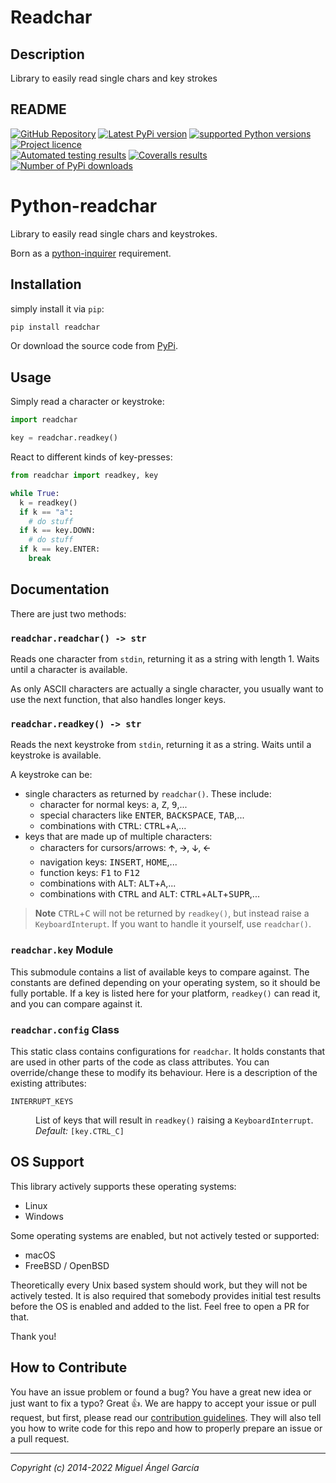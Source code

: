# Readchar

## Description

Library to easily read single chars and key strokes

## README

[![GitHub Repository](https://img.shields.io/badge/-GitHub-%230D0D0D?logo=github&labelColor=gray)](https://github.com/magmax/python-readchar)
[![Latest PyPi version](https://img.shields.io/pypi/v/readchar.svg)](https://pypi.python.org/pypi/readchar)
[![supported Python versions](https://img.shields.io/pypi/pyversions/readchar)](https://pypi.python.org/pypi/readchar)
[![Project licence](https://img.shields.io/pypi/l/readchar?color=blue)](LICENCE) <br>
[![Automated testing results](https://img.shields.io/github/actions/workflow/status/magmax/python-readchar/run-tests.yaml?branch=master)](https://github.com/magmax/python-readchar/actions/workflows/run-tests.yaml?query=branch%3Amaster)
[![Coveralls results](https://coveralls.io/repos/github/magmax/python-readchar/badge.svg?branch=master)](https://coveralls.io/github/magmax/python-readchar?branch=master)
[![Number of PyPi downloads](https://img.shields.io/pypi/dd/readchar.svg)](https://pypi.python.org/pypi/readchar)

# Python-readchar

Library to easily read single chars and keystrokes.

Born as a [python-inquirer](https://github.com/magmax/python-inquirer) requirement.

## Installation

simply install it via `pip`:

```bash
pip install readchar
```

Or download the source code from [PyPi](https://pypi.python.org/pypi/readchar).

## Usage

Simply read a character or keystroke:

```python
import readchar

key = readchar.readkey()
```

React to different kinds of key-presses:

```python
from readchar import readkey, key

while True:
  k = readkey()
  if k == "a":
    # do stuff
  if k == key.DOWN:
    # do stuff
  if k == key.ENTER:
    break
```

## Documentation

There are just two methods:

### `readchar.readchar() -> str`

Reads one character from `stdin`, returning it as a string with length 1. Waits until a
character is available.

As only ASCII characters are actually a single character, you usually want to use the
next function, that also handles longer keys.

### `readchar.readkey() -> str`

Reads the next keystroke from `stdin`, returning it as a string. Waits until a keystroke
is available.

A keystroke can be:

- single characters as returned by `readchar()`. These include:
  - character for normal keys: <kbd>a</kbd>, <kbd>Z</kbd>, <kbd>9</kbd>,...
  - special characters like <kbd>ENTER</kbd>, <kbd>BACKSPACE</kbd>, <kbd>TAB</kbd>,...
  - combinations with <kbd>CTRL</kbd>: <kbd>CTRL</kbd>+<kbd>A</kbd>,...
- keys that are made up of multiple characters:
  - characters for cursors/arrows: <kbd>🡩</kbd>, <kbd>🡪</kbd>, <kbd>🡫</kbd>,
    <kbd>🡨</kbd>
  - navigation keys: <kbd>INSERT</kbd>, <kbd>HOME</kbd>,...
  - function keys: <kbd>F1</kbd> to <kbd>F12</kbd>
  - combinations with <kbd>ALT</kbd>: <kbd>ALT</kbd>+<kbd>A</kbd>,...
  - combinations with <kbd>CTRL</kbd> and <kbd>ALT</kbd>:
    <kbd>CTRL</kbd>+<kbd>ALT</kbd>+<kbd>SUPR</kbd>,...

> **Note** <kbd>CTRL</kbd>+<kbd>C</kbd> will not be returned by `readkey()`, but instead
> raise a `KeyboardInterupt`. If you want to handle it yourself, use `readchar()`.

### `readchar.key` Module

This submodule contains a list of available keys to compare against. The constants are
defined depending on your operating system, so it should be fully portable. If a key is
listed here for your platform, `readkey()` can read it, and you can compare against it.

### `readchar.config` Class

This static class contains configurations for `readchar`. It holds constants that are
used in other parts of the code as class attributes. You can override/change these to
modify its behaviour. Here is a description of the existing attributes:

<dl>
<dt><code>INTERRUPT_KEYS</code></dt>
<dd>

List of keys that will result in `readkey()` raising a `KeyboardInterrupt`. <br>
*Default:* `[key.CTRL_C]`

</dd>
</dl>

## OS Support

This library actively supports these operating systems:

- Linux
- Windows

Some operating systems are enabled, but not actively tested or supported:

- macOS
- FreeBSD / OpenBSD

Theoretically every Unix based system should work, but they will not be actively tested.
It is also required that somebody provides initial test results before the OS is enabled
and added to the list. Feel free to open a PR for that.

Thank you!

## How to Contribute

You have an issue problem or found a bug? You have a great new idea or just want to fix
a typo? Great :+1:. We are happy to accept your issue or pull request, but first, please
read our
[contribution guidelines](https://github.com/magmax/python-readchar/blob/master/CONTRIBUTING.md).
They will also tell you how to write code for this repo and how to properly prepare an
issue or a pull request.

______________________________________________________________________

*Copyright (c) 2014-2022 Miguel Ángel García*
